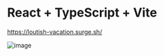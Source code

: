 # React + TypeScript + Vite

https://loutish-vacation.surge.sh/

![image](https://github.com/user-attachments/assets/f57a03b0-286c-40cb-97b0-5e725a92fc34)
